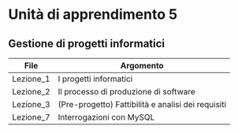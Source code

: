 # Unità di apprendimento 5
## Gestione di progetti informatici

|File|Argomento|
|----|-----|
|Lezione_1|I progetti informatici|
|Lezione_2|Il processo di produzione di software|
|Lezione_3|(Pre-progetto) Fattibilità e analisi dei requisiti|
|Lezione_7|Interrogazioni con MySQL|
